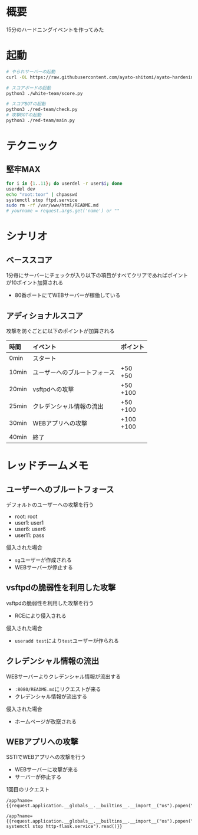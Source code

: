 
# 概要

15分のハードニングイベントを作ってみた

# 起動

```bash
# やられサーバーの起動
curl -OL https://raw.githubusercontent.com/ayato-shitomi/ayato-hardening-for-cloud/refs/heads/main/init.sh && chmod +x ./init.sh && ./init.sh

# スコアボードの起動
python3 ./white-team/score.py

# スコアBOTの起動
python3 ./red-team/check.py
# 攻撃BOTの起動
python3 ./red-team/main.py
```

# テクニック

## 堅牢MAX

```bash
for i in {1..11}; do userdel -r user$i; done
userdel dev
echo "root:toor" | chpasswd
systemctl stop ftpd.service
sudo rm -rf /var/www/html/README.md
# yourname = request.args.get('name') or ""
```

# シナリオ

## ベーススコア

1分毎にサーバーにチェックが入り以下の項目がすべてクリアであればポイントが10ポイント加算される

- 80番ポートにてWEBサーバーが稼働している

## アディショナルスコア

攻撃を防ぐごとに以下のポイントが加算される

|時間|イベント|ポイント|
|:--|:--|:--|
|0min|スタート||
|10min|ユーザーへのブルートフォース|+50<br>+50|
|20min|vsftpdへの攻撃|+50<br>+100|
|25min|クレデンシャル情報の流出|+50<br>+100|
|30min|WEBアプリへの攻撃|+100<br>+100|
|40min|終了||

# レッドチームメモ

## ユーザーへのブルートフォース

デフォルトのユーザーへの攻撃を行う

- root: root
- user1: user1
- user6: user6
- user11: pass

侵入された場合

- `sg`ユーザーが作成される
- WEBサーバーが停止する

## vsftpdの脆弱性を利用した攻撃

vsftpdの脆弱性を利用した攻撃を行う

- RCEにより侵入される

侵入された場合

- `useradd test`により`test`ユーザーが作られる

## クレデンシャル情報の流出

WEBサーバーよりクレデンシャル情報が流出する

- `:8080/README.md`にリクエストが来る
- クレデンシャル情報が流出する

侵入された場合

- ホームページが改竄される

## WEBアプリへの攻撃

SSTIでWEBアプリへの攻撃を行う

- WEBサーバーに攻撃が来る
- サーバーが停止する

1回目のリクエスト

```
/app?name={{request.application.__globals__.__builtins__.__import__("os").popen("whoami").read()}}
```

```
/app?name={{request.application.__globals__.__builtins__.__import__("os").popen("sudo systemctl stop http-flask.service").read()}}
```


